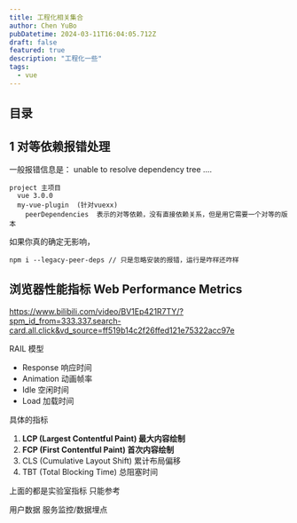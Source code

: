 ```yaml
---
title: 工程化相关集合
author: Chen YuBo
pubDatetime: 2024-03-11T16:04:05.712Z
draft: false
featured: true
description: "工程化一些"
tags:
  - vue
---
```


## 目录

## 1 对等依赖报错处理

一般报错信息是：
unable to resolve dependency tree ....

```
project 主项目
  vue 3.0.0
  my-vue-plugin  (针对vuexx)
    peerDependencies  表示的对等依赖，没有直接依赖关系，但是用它需要一个对等的版本
```

如果你真的确定无影响，

```
npm i --legacy-peer-deps // 只是忽略安装的报错，运行是咋样还咋样
```

## 浏览器性能指标 Web Performance Metrics

https://www.bilibili.com/video/BV1Ep421R7TY/?spm_id_from=333.337.search-card.all.click&vd_source=ff519b14c2f26ffed121e75322acc97e

RAIL 模型

- Response 响应时间
- Animation 动画帧率
- Idle 空闲时间
- Load 加载时间

具体的指标

1. **LCP (Largest Contentful Paint) 最大内容绘制**
2. **FCP (First Contentful Paint) 首次内容绘制**
3. CLS (Cumulative Layout Shift) 累计布局偏移
4. TBT (Total Blocking Time) 总阻塞时间

上面的都是实验室指标 只能参考

用户数据 服务监控/数据埋点
